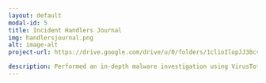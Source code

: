 ```yaml
---
layout: default
modal-id: 5
title: Incident Handlers Journal
img: handlersjournal.png
alt: image-alt
project-url: https://drive.google.com/drive/u/0/folders/1clioIlopJJ38cvYMis2FT5sg8TB9I4S4

description: Performed an in-depth malware investigation using VirusTotal to analyze a suspicious file obtained through a phishing campaign. Leveraged the Pyramid of Pain to classify and understand adversary indicators, including hashes, domains, and TTPs. Correlated findings with the MITRE ATT&CK framework to identify threat actor behaviors and escalation patterns. Documented the entire analysis workflow—covering hash evaluation, static inspection, and contextual threat intelligence enrichment. Delivered detailed remediation recommendations and detection strategies to strengthen malware defense and threat intelligence capabilities.
---
```



